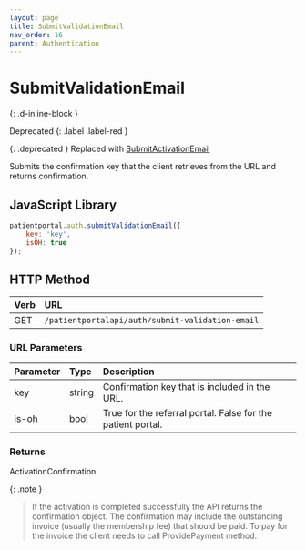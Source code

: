 ```yaml
---
layout: page
title: SubmitValidationEmail
nav_order: 16
parent: Authentication
---
```


# SubmitValidationEmail
{: .d-inline-block }

Deprecated
{: .label .label-red }

{: .deprecated }
Replaced with [SubmitActivationEmail](submitactivationemail)

Submits the confirmation key that the client retrieves from the URL and returns confirmation.

## JavaScript Library

```javascript
patientportal.auth.submitValidationEmail({
    key: 'key',
    isOH: true
});
```

## HTTP Method

| Verb | URL                                             |
|:-----|:------------------------------------------------|
| GET  | `/patientportalapi/auth/submit-validation-email`|


### URL Parameters

| Parameter | Type   | Description                                                 |
|:----------|:-------|:------------------------------------------------------------|
| key       | string | Confirmation key that is included in the URL.               |
| is-oh     | bool   | True for the referral portal. False for the patient portal. |

### Returns

ActivationConfirmation

{: .note }
> If the activation is completed successfully the API returns the confirmation object. The confirmation may include the outstanding invoice (usually the membership fee) that should be paid. To pay for the invoice the client needs to call ProvidePayment method.
